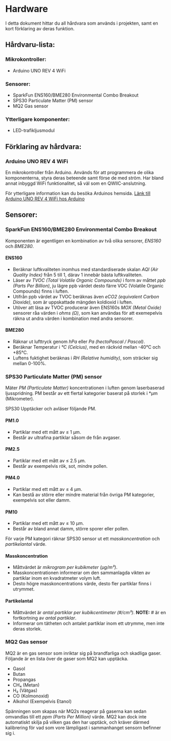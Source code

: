 # Hardware

I detta dokument hittar du all hårdvara som används i projekten, samt en kort förklaring av deras funktion.

## Hårdvaru-lista:

### Mikrokontroller:
* Arduino UNO REV 4 WiFi

### Sensorer:
* SparkFun ENS160/BME280 Environmental Combo Breakout
* SPS30 Particulate Matter (PM) sensor
* MQ2 Gas sensor

### Ytterligare komponenter:
* LED-trafikljusmodul 


## Förklaring av hårdvara:

### Arduino UNO REV 4 WiFi
En mikrokontroller från Arduino. Används för att programmera de olika komponenterna, styra deras beteende samt förse de med ström. Har bland annat inbyggd WiFi funktionalitet, så väl som en QWIIC-anslutning.

För ytterligare information kan du besöka Arduinos hemsida. 
[Länk till Arduino UNO REV 4 WiFi hos Arduino](https://docs.arduino.cc/hardware/uno-r4-wifi/)

## Sensorer:

### SparkFun ENS160/BME280 Environmental Combo Breakout
Komponenten är egentligen en kombination av två olika sensorer, *ENS160* och *BME280*.

#### ENS160
* Beräknar luftkvaliteten inomhus med standardiserade skalan *AQI (Air Quality Index)* från 5 till 1, därav 1 innebär bästa luftkvaliteten.
* Läser av *TVOC (Total Volatile Organic Compounds)* i form av måttet *ppb (Parts Per Billion)*, ju lägre ppb värdet desto färre VOC (Volatile Organic Compounds) finns i luften. 
* Utifrån ppb värdet av TVOC beräknas även *eCO2 (equivalent Carbon Dioxide)*, som är uppskattade mängden koldioxid i luften.
* Utöver att läsa av TVOC producerar även ENS160s *MOX (Metal Oxide)* sensorer råa värden i *ohms (Ω)*, som kan användas för att exemepelvis räkna ut andra värden i kombination med andra sensorer.

#### BME280
* Räknar ut lufttryck genom *hPa* eller *Pa (hectoPascal / Pascal)*.
* Beräknar Temperatur i *°C (Celcius)*, med en räckvid mellan -40°C och +85°C.
* Luftens fuktighet beräknas i *RH (Relative humidity)*, som sträcker sig mellan 0-100%.

### SPS30 Particulate Matter (PM) sensor
Mäter *PM (Particulate Matter)* koncentrationen i luften genom laserbaserad ljusspridning.
PM består av ett flertal kategorier baserat på storlek i *µm (Mikrometer). 

SPS30 Upptäcker och avläser följande PM.
#### PM1.0
* Partiklar med ett mått av ≤ 1 µm.
* Består av ultrafina partiklar såsom de från avgaser.

#### PM2.5 
* Partiklar med ett mått av ≤ 2.5 µm.
* Består av exempelvis rök, sot, mindre pollen.

#### PM4.0
* Partiklar med ett mått av ≤ 4 µm.
* Kan bestå av större eller mindre material från övriga PM kategorier, exempelvis sot eller damm.

#### PM10
* Partiklar med ett mått av ≤ 10 µm.
* Består av bland annat damm, större sporer eller pollen.

För varje PM kategori räknar SPS30 sensor ut ett *masskoncentration* och *partikelantal* värde.

#### Masskoncentration
* Måttvärdet är *mikrogram per kubikmeter (µg/m³)*.
* Masskoncentrationen informerar om den sammanlagda vikten av partiklar inom en kvadratmeter volym luft. 
* Desto högre masskoncentrations värde, desto fler partiklar finns i utrymmet. 

#### Partikelantal 
* Måttvärdet är *antal partiklar per kubikcentimeter (#/cm³)*. **NOTE:** # är en fortkortning av *antal partiklar*.   
* Informerar om tätheten och antalet partiklar inom ett utrymme, men inte deras storlek.

### MQ2 Gas sensor
MQ2 är en gas sensor som inriktar sig på brandfarliga och skadliga gaser.
Följande är en lista över de gaser som MQ2 kan upptäcka.
* Gasol
* Butan
* Propangas
* CH₄ (Metan)
* H₂ (Vätgas)
* CO (Kolmonoxid)
* Alkohol (Exempelvis Etanol)

Spänningen som skapas när MQ2s reagerar på gaserna kan sedan omvandlas till ett *ppm (Parts Per Million)* värde. MQ2 kan dock inte automatiskt skilja på vilken gas den har upptäck, och kräver därmed kalibrering för vad som vore lämpligast i sammanhanget sensorn befinner sig i. 